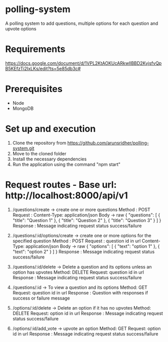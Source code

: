# polling-system
A polling system to add questions, multiple options for each question and upvote options

# Requirements
https://docs.google.com/document/d/1VPL2KtAOKUcARkwllBBD2KvjsfvQpB5KEfzTi2IxLKs/edit?ts=5e85db3c#

# Prerequisites
  - Node
  - MongoDB

# Set up and execution 
1. Clone the repository from https://github.com/arunsridher/polling-system.git
2. Move to the cloned folder
3. Install the necessary dependencies 
4. Run the application using the command "npm start"

# Request routes - Base url: http://localhost:8000/api/v1

1. /questions/create -> create one or more questions
  Method : POST
  Request :
    Content-Type: application/json
    Body -> raw
    {
      "questions": [
        {
          "title": "Question 1"
        },
        {
          "title": "Question 2"
        },
        {
          "title": "Question 3"
        }
      ]
    }
  Response : Message indicating request status success/failure

2. /questions/:id/options/create -> create one or more options for the specified question
  Method : POST
  Request :
    question id in url
    Content-Type: application/json
    Body -> raw
    {
      "options": [
        {
          "text": "option 1"
        },
        {
          "text": "option 2"
        }
	    ]
    }
  Response : Message indicating request status success/failure

3. /questions/:id/delete -> Delete a question and its options unless an option has upvotes
  Method: DELETE
  Request:
    question id in url
  Response : Message indicating request status success/failure

4. /questions/:id -> To view a question and its options
  Method: GET
  Request:
    question id in url
  Response : Question with responses if success or failure message

5. /options/:id/delete -> Delete an option if it has no upvotes
  Method: DELETE
  Request:
    option id in url
  Response : Message indicating request status success/failure

6. /options/:id/add_vote -> upvote an option
  Method: GET
  Request:
    option id in url
  Response : Message indicating request status success/failure
